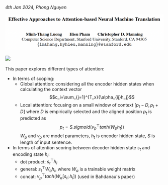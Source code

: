 *4th Jan 2024, Phong Nguyen*

<div>
<p align="center">
  <img src="../figures/Effective Approaches to Attention-based Neural Machine Translation-0.png" style="width:800px"/>
</p>

<a href='https://arxiv.org/abs/1508.04025'><img src='https://img.shields.io/badge/dynamic/json?url=https://api.semanticscholar.org/graph/v1/paper/93499a7c7f699b6630a86fad964536f9423bb6d0?fields=citationCount&query=citationCount&label=EMNLP%202015&prefix=citation%20'/></a>

</div>

This paper explores different types of attention:
- In terms of scoping:
  - Global attention: considering all the encoder hidden states when calculating the context vector $$c_i=\sum_{j=1}^{T_x}{\alpha_{ij}h_j}$$
  - Local attention: focusing on a small window of context $[p_t-D,p_t+D]$ where $D$ is empirically selected and the aligned position $p_t$ is predicted as $$p_t=S.sigmoid(v_p^\top tanh(W_ph_t))$$ $W_p$ and $v_p$ are model parameters, $h_t$ is encoder hidden state, $S$ is length of input sentence.
- In terms of attention scoring between decoder hidden state $s_t$ and encoding state $h_i$:
  - dot product: $s_t^\top h_i$
  - general: $s_t^\top W_a h_i$, where $W_a$ is a trainable weight matrix
  - concat: $v_p^\top tanh(W_a[s_{t};h_i])$ (used in Bahdanau's paper)